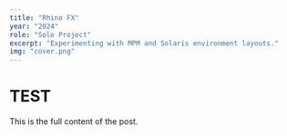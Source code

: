 ```yaml
---
title: "Rhino FX"
year: "2024"
role: "Solo Project"
excerpt: "Experimenting with MPM and Solaris environment layouts."
img: "cover.png"
---
```


# TEST

This is the full content of the post.